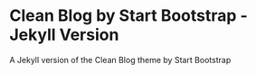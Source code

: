 # Clean Blog by Start Bootstrap - Jekyll Version
A Jekyll version of the Clean Blog theme by Start Bootstrap
